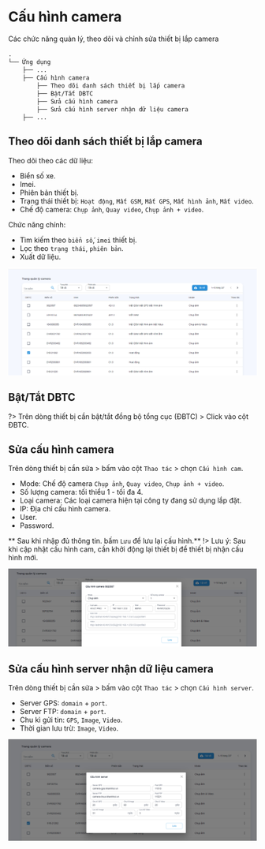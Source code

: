 # Cấu hình camera

Các chức năng quản lý, theo dõi và chỉnh sửa thiết bị lắp camera
```text
.
└── Ứng dụng
    ├── ...
    ├── Cấu hình camera
        ├── Theo dõi danh sách thiết bị lắp camera
        ├── Bật/Tắt DBTC
        ├── Sửa cấu hình camera
        ├── Sửa cấu hình server nhận dữ liệu camera
    ├── ...
```

## Theo dõi danh sách thiết bị lắp camera

Theo dõi theo các dữ liệu:

- Biển số xe.
- Imei.
- Phiên bản thiết bị.
- Trạng thái thiết bị: `Hoạt động`, `Mất GSM`, `Mất GPS`, `Mất hình ảnh`, `Mất video`.
- Chế độ camera: `Chụp ảnh`, `Quay video`, `Chụp ảnh + video`.

Chức năng chính:

- Tìm kiếm theo `biển số`, `imei` thiết bị.
- Lọc theo `trạng thái`, `phiên bản`.
- Xuất dữ liệu.

![camera](_images/camera.png)

## Bật/Tắt DBTC

?> Trên dòng thiết bị cần bật/tắt đồng bộ tổng cục (ĐBTC) > Click vào cột ĐBTC.

## Sửa cấu hình camera

Trên dòng thiết bị cần sửa > bấm vào cột `Thao tác` > chọn `Cấu hình cam`.

- Mode: Chế độ camera `Chụp ảnh`, `Quay video`, `Chụp ảnh + video`.
- Số lượng camera: tối thiểu 1 - tối đa 4.
- Loại camera: Các loại camera hiện tại công ty đang sử dụng lắp đặt.
- IP: Địa chỉ cấu hình camera.
- User.
- Password.

** Sau khi nhập đủ thông tin. bấm `Lưu` để lưu lại cấu hình.**
!> Lưu ý: Sau khi cập nhật cấu hình cam, cần khởi động lại thiết bị để thiết bị nhận cấu hình mới.

![cameraBasic](_images/camera-basic.png)

## Sửa cấu hình server nhận dữ liệu camera

Trên dòng thiết bị cần sửa > bấm vào cột `Thao tác` > chọn `Cấu hình server`.

- Server GPS: `domain` + `port`.
- Server FTP: `domain` + `port`.
- Chu kì gửi tin: `GPS`, `Image`, `Video`.
- Thời gian lưu trừ: `Image`, `Video`.

![cameraExtent](_images/camera-extent.png)
